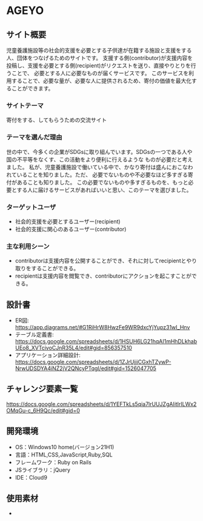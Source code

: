 # AGEYO

## サイト概要
 児童養護施設等の社会的支援を必要とする子供達が在籍する施設と支援をする人、団体をつなげるためのサイトです。
 支援する側(contributor)が支援内容を投稿し、支援を必要とする側(recipient)がリクエストを送り、直接やりとりを行うことで、
 必要とする人に必要なものが届くサービスです。
 このサービスを利用することで、必要な量が、必要な人に提供されるため、寄付の価値を最大化することができます。


### サイトテーマ
 寄付をする、してもらうための交流サイト

### テーマを選んだ理由
 世の中で、今多くの企業がSDGsに取り組んでいます。SDGsの一つである人や国の不平等をなくす、この活動をより便利に行えるような
 ものが必要だと考えました。  私が、児童養護施設で働いている中で、かなり寄付は盛んにおこなわれていることを知りました。ただ、
 必要でないものや不必要なほど多すぎる寄付があることも知りました。
 この必要でないものや多すぎるものを、もっと必要とする人に届けるサービスがあればいいと思い、このテーマを選びました。

### ターゲットユーザ
- 社会的支援を必要とするユーザー(recipient)
- 社会的支援に関心のあるユーザー(contributor)

### 主な利用シーン
- contributorは支援内容を公開することができ、それに対してrecipientとやり取りをすることができる。
- recipientは支援内容を閲覧でき、contributorにアクションを起こすことができる。

## 設計書
- ER図: https://app.diagrams.net/#G1RiHrW8HwzFe9WR9dxcYjYupz31wI_Hnv
- テーブル定義書: https://docs.google.com/spreadsheets/d/1HSUH6LG21hqAI1mHhDLkhabUEo8_XVTcivoCJnR35L4/edit#gid=856357510
- アプリケーション詳細設計: https://docs.google.com/spreadsheets/d/1ZJrUjjjCGxhTZywP-NrwUDSDYA4iNZ2jV2QNcyPTqgI/edit#gid=1526047705


## チャレンジ要素一覧
https://docs.google.com/spreadsheets/d/1YEFTkLs5qia7lrUUJZgAIitlrILWx2OMqGu-c_6H9Qc/edit#gid=0

## 開発環境
- OS：Windows10 home(バージョン21H1)
- 言語：HTML,CSS,JavaScript,Ruby,SQL
- フレームワーク：Ruby on Rails
- JSライブラリ：jQuery
- IDE：Cloud9

## 使用素材
-
